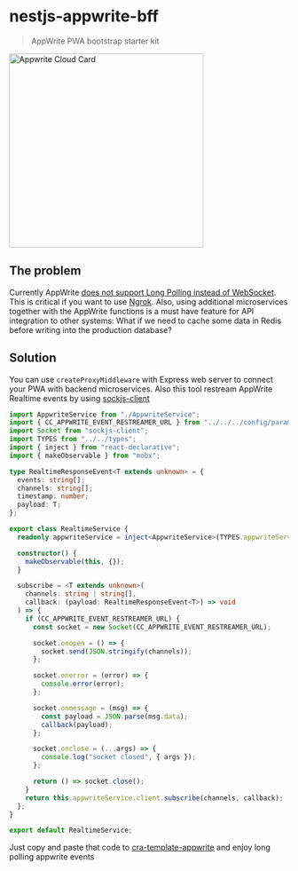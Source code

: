 # nestjs-appwrite-bff

> AppWrite PWA bootstrap starter kit

<a href="https://cloud.appwrite.io/card/64b53d046c81edba0b1a">
	<img width="350" src="https://cloud.appwrite.io/v1/cards/cloud?userId=64b53d046c81edba0b1a" alt="Appwrite Cloud Card" />
</a>

## The problem

Currently AppWrite [does not support Long Polling instead of WebSocket](
https://github.com/appwrite/appwrite/issues/5631). This is critical if you want to use [Ngrok](https://ngrok.com). Also, using additional microservices together with the AppWrite functions is a must have feature for API integration to other systems: What if we need to cache some data in Redis before writing into the production database?

## Solution

You can use `createProxyMiddleware` with Express web server to connect your PWA with backend microservices. Also this tool restream AppWrite Realtime events by using [sockjs-client](https://www.npmjs.com/package/sockjs-client)

```typescript
import AppwriteService from "./AppwriteService";
import { CC_APPWRITE_EVENT_RESTREAMER_URL } from "../../../config/params";
import Socket from "sockjs-client";
import TYPES from "../../types";
import { inject } from "react-declarative";
import { makeObservable } from "mobx";

type RealtimeResponseEvent<T extends unknown> = {
  events: string[];
  channels: string[];
  timestamp: number;
  payload: T;
};

export class RealtimeService {
  readonly appwriteService = inject<AppwriteService>(TYPES.appwriteService);

  constructor() {
    makeObservable(this, {});
  }

  subscribe = <T extends unknown>(
    channels: string | string[],
    callback: (payload: RealtimeResponseEvent<T>) => void
  ) => {
    if (CC_APPWRITE_EVENT_RESTREAMER_URL) {
      const socket = new Socket(CC_APPWRITE_EVENT_RESTREAMER_URL);

      socket.onopen = () => {
        socket.send(JSON.stringify(channels));
      };

      socket.onerror = (error) => {
        console.error(error);
      };

      socket.onmessage = (msg) => {
        const payload = JSON.parse(msg.data);
        callback(payload);
      };

      socket.onclose = (...args) => {
        console.log("socket closed", { args });
      };

      return () => socket.close();
    }
    return this.appwriteService.client.subscribe(channels, callback);
  };
}

export default RealtimeService;
```

Just copy and paste that code to [cra-template-appwrite](https://www.npmjs.com/package/cra-template-appwrite) and enjoy long polling appwrite events
